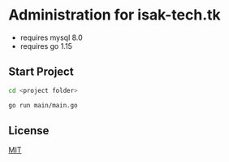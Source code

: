 # Administration for isak-tech.tk

- requires mysql 8.0
- requires go 1.15

## Start Project

```bash
cd <project folder> 

go run main/main.go
```



## License
[MIT](https://choosealicense.com/licenses/mit/)